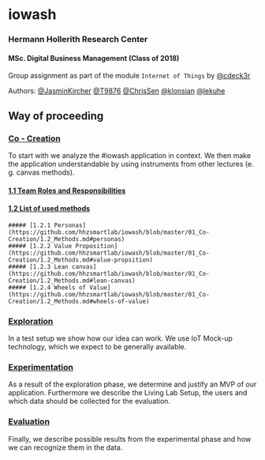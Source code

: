 # iowash
### Hermann Hollerith Research Center  
#### MSc. Digital Business Management (Class of 2018) 
Group assignment as part of the module `Internet of Things` by [@cdeck3r](https://github.com/cdeck3r)  
  
Authors: [@JasminKircher](https://github.com/JasminKircher) [@T9876](https://github.com/T9876) [@ChrisSen](https://github.com/ChrisSen) [@klonsian](https://github.com/klonsian) [@lekuhe](https://github.com/lekuhe)

## Way of proceeding
### [Co - Creation](https://github.com/hhzsmartlab/iowash/tree/master/01_Co-Creation)
To start with we analyze the #iowash application in context. We then make the application understandable by using instruments from other lectures (e. g. canvas methods).

#### [1.1 Team Roles and Responsibilities](https://github.com/hhzsmartlab/iowash/blob/master/01_Co-Creation/1.1_Team.md)
  #### [1.2 List of used methods](https://github.com/hhzsmartlab/iowash/blob/master/01_Co-Creation/1.2_Methods.md)
    ##### [1.2.1 Personas](https://github.com/hhzsmartlab/iowash/blob/master/01_Co-Creation/1.2_Methods.md#personas)
    ##### [1.2.2 Value Proposition](https://github.com/hhzsmartlab/iowash/blob/master/01_Co-Creation/1.2_Methods.md#value-propsition)
    ##### [1.2.3 Lean canvas](https://github.com/hhzsmartlab/iowash/blob/master/01_Co-Creation/1.2_Methods.md#lean-canvas)
    ##### [1.2.4 Wheels of Value](https://github.com/hhzsmartlab/iowash/blob/master/01_Co-Creation/1.2_Methods.md#wheels-of-value)
    
### [Exploration](https://github.com/hhzsmartlab/iowash/tree/master/02_Exploration)
In a test setup we show how our idea can work. We use IoT Mock-up technology, which we expect to be generally available.

### [Experimentation](https://github.com/hhzsmartlab/iowash/tree/master/03_Experimentation)
As a result of the exploration phase, we determine and justify an MVP of our application. Furthermore we describe the Living Lab Setup, the users and which data should be collected for the evaluation.

### [Evaluation](https://github.com/hhzsmartlab/iowash/tree/master/04_Evaluation)
Finally, we describe possible results from the experimental phase and how we can recognize them in the data.
